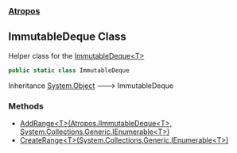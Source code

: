 ### [Atropos](./Atropos.md 'Atropos')
## ImmutableDeque Class
Helper class for the [ImmutableDeque&lt;T&gt;](./ImmutableDeque-T-.md 'Atropos.ImmutableDeque&lt;T&gt;')  
```csharp
public static class ImmutableDeque
```
Inheritance [System.Object](https://docs.microsoft.com/en-us/dotnet/api/System.Object 'System.Object') &#129106; ImmutableDeque  
### Methods
- [AddRange&lt;T&gt;(Atropos.IImmutableDeque&lt;T&gt;, System.Collections.Generic.IEnumerable&lt;T&gt;)](./ImmutableDeque-AddRange-T-(thisIImmutableDeque-T-_IEnumerable-T-).md 'Atropos.ImmutableDeque.AddRange&lt;T&gt;(Atropos.IImmutableDeque&lt;T&gt;, System.Collections.Generic.IEnumerable&lt;T&gt;)')
- [CreateRange&lt;T&gt;(System.Collections.Generic.IEnumerable&lt;T&gt;)](./ImmutableDeque-CreateRange-T-(IEnumerable-T-).md 'Atropos.ImmutableDeque.CreateRange&lt;T&gt;(System.Collections.Generic.IEnumerable&lt;T&gt;)')
